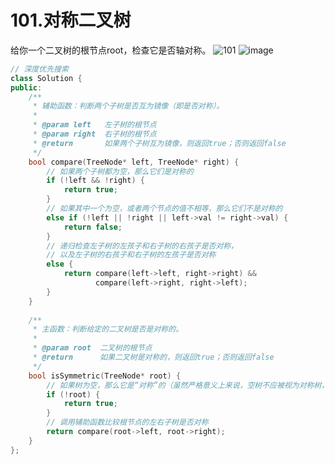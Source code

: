 # 101.对称二叉树
给你一个二叉树的根节点root，检查它是否轴对称。
![101](https://github.com/user-attachments/assets/46fcd736-d00e-4863-afa2-421df3730833)
![image](https://github.com/user-attachments/assets/abf98709-487a-474d-8ffc-fedc7cd06bca)
```c++
// 深度优先搜索
class Solution {  
public:  
    /**  
     * 辅助函数：判断两个子树是否互为镜像（即是否对称）。  
     *  
     * @param left   左子树的根节点  
     * @param right  右子树的根节点  
     * @return       如果两个子树互为镜像，则返回true；否则返回false  
     */    
    bool compare(TreeNode* left, TreeNode* right) {  
        // 如果两个子树都为空，那么它们是对称的  
        if (!left && !right) {  
            return true;  
        }   
        // 如果其中一个为空，或者两个节点的值不相等，那么它们不是对称的  
        else if (!left || !right || left->val != right->val) {  
            return false;  
        }   
        // 递归检查左子树的左孩子和右子树的右孩子是否对称，  
        // 以及左子树的右孩子和右子树的左孩子是否对称  
        else {  
            return compare(left->left, right->right) &&  
                   compare(left->right, right->left);  
        }  
    }  
  
    /**  
     * 主函数：判断给定的二叉树是否是对称的。  
     *  
     * @param root  二叉树的根节点  
     * @return      如果二叉树是对称的，则返回true；否则返回false  
     */  
    bool isSymmetric(TreeNode* root) {  
        // 如果树为空，那么它是“对称”的（虽然严格意义上来说，空树不应被视为对称树，但这里按照题目要求处理）  
        if (!root) {  
            return true;  
        }  
        // 调用辅助函数比较根节点的左右子树是否对称  
        return compare(root->left, root->right);  
    }  
};
